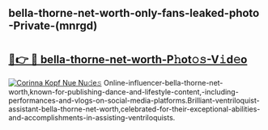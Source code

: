 ## bella-thorne-net-worth-only-fans​-leaked-photo​-Private-(mnrgd)


# <h2><a href="https://mediaupload.pro?title=bella-thorne-net-worth&ref=git">🔗👉 🔴 bella-thorne-net-worth-P𝚑ot𝚘𝚜-V𝚒d𝚎o</a></h2>

[![Corinna Kopf Nue Nu𝚍e𝚜](https://i.imgur.com/0qMVB7G.gif)](https://mediaupload.pro?title=bella-thorne-net-worth&ref=git)
Online-influencer-bella-thorne-net-worth,known-for-publishing-dance-and-lifestyle-content,-including-performances-and-vlogs-on-social-media-platforms.Brilliant-ventriloquist-assistant-bella-thorne-net-worth,celebrated-for-their-exceptional-abilities-and-accomplishments-in-assisting-ventriloquists.  